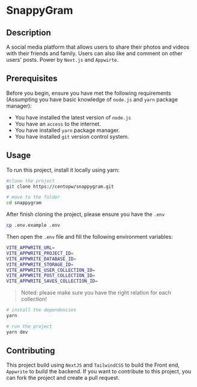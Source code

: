 # SnappyGram

## Description

A social media platform that allows users to share their photos and videos with their friends and family. Users can also like and comment on other users' posts. Power by `Next.js` and `Appwirte`.

## Prerequisites

Before you begin, ensure you have met the following requirements (Assumpting you have basic knowledge of `node.js` and `yarn` package manager):
* You have installed the latest version of `node.js`
* You have an `access` to the internet.
* You have installed `yarn` package manager.
* You have installed `git` version control system.

## Usage

To run this project, install it locally using yarn:
```sh
#clone the project
git clone https://centopw/snappygram.git

# move to the folder
cd snappygram
```

After finish cloning the project, please ensure you have the `.env` 

```sh
cp .env.example .env
```

Then open the `.env` file and fill the following environment variables:

```sh
VITE_APPWRITE_URL=
VITE_APPWRITE_PROJECT_ID=
VITE_APPWRITE_DATABASE_ID=
VITE_APPWRITE_STORAGE_ID=
VITE_APPWRITE_USER_COLLECTION_ID=
VITE_APPWRITE_POST_COLLECTION_ID=
VITE_APPWRITE_SAVES_COLLECTION_ID=
```

> Noted: please make sure you have the right relation for each collection!

```sh
# install the dependencies
yarn
```

```sh
# run the project
yarn dev
```
## Contributing

This project build using `NextJS` and `TailwindCSS` to build the Front end, `Appwrite` to build the backend. If you want to contribute to this project, you can fork the project and create a pull request.

